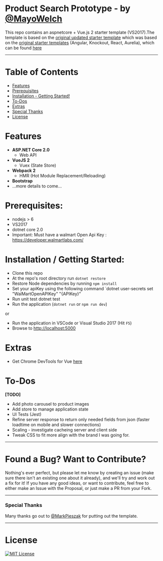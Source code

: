 # Product Search Prototype - by [@MayoWelch](https://twitter.com/MayoWelch)

This repo contains an aspnetcore + Vue.js 2 starter template (VS2017).The template is based
on the [original updated starter template](https://github.com/MarkPieszak/aspnetcore-Vue-starter)
which was based on the [original starter templates](https://blogs.msdn.microsoft.com/webdev/2017/02/14/building-single-page-applications-on-asp-net-core-with-javascriptservices/) (Angular, Knockout, React, Aurelia), which can be found [here](https://github.com/aspnet/JavaScriptServices/tree/dev/templates)

 
---

# Table of Contents

* [Features](#features)
* [Prerequisites](#prerequisites)
* [Installation - Getting Started!](#installation)
* [To-Dos](#upcoming-features)
* [Extras](#extras)
* [Special Thanks](#special-thanks)
* [License](#license)

# Features

- **ASP.NET Core 2.0**
  - Web API
- **VueJS 2**
  - Vuex (State Store)
- **Webpack 2**
  - HMR (Hot Module Replacement/Reloading)
- **Bootstrap**
- ...more details to come...

# Prerequisites:
 * nodejs > 6
 * VS2017
 * dotnet core 2.0
 * Important: Must have a walmart Open Api Key : https://developer.walmartlabs.com/

# Installation / Getting Started:
 * Clone this repo
 * At the repo's root directory run `dotnet restore`
 * Restore Node dependencies by running `npm install`
 * Set your apiKey using the following command `dotnet user-secrets set "WalMartOpenAPIKey" "{APIKey}"
 * Run unit test dotnet test
 * Run the application (`dotnet run` or `npm run dev`)
 
 or
 
 * Run the application in VSCode or Visual Studio 2017 (Hit `F5`)
 * Browse to [http://localhost:5000](http://localhost:5000)

# Extras

- Get Chrome DevTools for Vue [here](https://chrome.google.com/webstore/detail/vuejs-devtools/nhdogjmejiglipccpnnnanhbledajbpd)


# To-Dos

**[TODO]**
 * Add photo carousel to product images
 * Add store to manage application state
 * UI Tests (Jest)
 * Refine server response to return only needed fields from json (faster loadtime on mobile and slower connections)
 * Scaling - investigate cacheing server and client side
 * Tweak CSS to fit more align with the brand I was going for.

----

# Found a Bug? Want to Contribute?

Nothing's ever perfect, but please let me know by creating an issue (make sure there isn't an existing one about it already), and we'll try and work out a fix for it! If you have any good ideas, or want to contribute, feel free to either make an Issue with the Proposal, or just make a PR from your Fork.

----

### Special Thanks

Many thanks go out to [@MarkPieszak](http://twitter.com/MarkPieszak) for putting out the template.

----

# License

[![MIT License](https://img.shields.io/badge/license-MIT-blue.svg?style=flat)](/LICENSE) 
